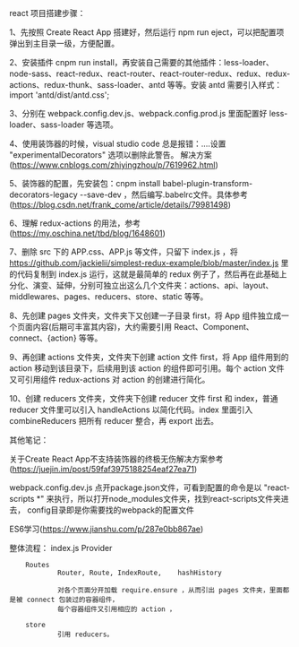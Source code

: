 

react 项目搭建步骤：

1、先按照 Create React App 搭建好，然后运行 npm run eject，可以把配置项弹出到主目录一级，方便配置。

2、安装插件 cnpm run install，再安装自己需要的其他插件：less-loader、node-sass、react-redux、react-router、react-router-redux、redux、redux-actions、redux-thunk、sass-loader、antd 等等。安装 antd 需要引入样式：import 'antd/dist/antd.css'; 

3、分别在 webpack.config.dev.js、webpack.config.prod.js 里面配置好 less-loader、sass-loader 等选项。

4、使用装饰器的时候，visual studio code 总是报错：....设置 "experimentalDecorators" 选项以删除此警告。
解决方案(https://www.cnblogs.com/zhiyingzhou/p/7619962.html) 

5、装饰器的配置，先安装包：cnpm install babel-plugin-transform-decorators-legacy --save-dev ，然后编写.babelrc文件。具体参考(https://blog.csdn.net/frank_come/article/details/79981498)

6、理解 redux-actions 的用法，参考(https://my.oschina.net/tbd/blog/1648601)

7、删除 src 下的 APP.css、APP.js 等文件，只留下 index.js ，将 https://github.com/jackielii/simplest-redux-example/blob/master/index.js 里的代码复制到 index.js 运行，这就是最简单的 redux 例子了，然后再在此基础上分化、演变、延伸，分别可独立出这么几个文件夹：actions、api、layout、middlewares、pages、reducers、store、static 等等。

8、先创建 pages 文件夹，文件夹下又创建一子目录 first，将 App 组件独立成一个页面内容(后期可丰富其内容)，大约需要引用 React、Component、connect、{action} 等等。

9、再创建 actions 文件夹，文件夹下创建 action 文件 first，将 App 组件用到的 action 移动到该目录下，后续用到该 action 的组件即可引用。每个 action 文件又可引用组件 redux-actions 对 action 的创建进行简化。

10、创建 reducers 文件夹，文件夹下创建 reducer 文件 first 和 index，普通 reducer 文件里可以引入 handleActions 以简化代码。index 里面引入 combineReducers 把所有 reducer 整合，再 export 出去。













其他笔记：

关于Create React App不支持装饰器的终极无伤解决方案参考(https://juejin.im/post/59faf3975188254eaf27ea71)

webpack.config.dev.js
点开package.json文件，可看到配置的命令是以 "react-scripts *" 来执行，所以打开node_modules文件夹，找到react-scripts文件夹进去， config目录即是你需要找的webpack的配置文件

ES6学习(https://www.jianshu.com/p/287e0bb867ae) 

整体流程：
index.js
        Provider

        Routes
                Router, Route, IndexRoute,    hashHistory
                
                对各个页面分开加载 require.ensure ，从而引出 pages 文件夹，里面都是被 connect 包装过的容器组件，
                每个容器组件又引用相应的 action ，

        store
                引用 reducers。
